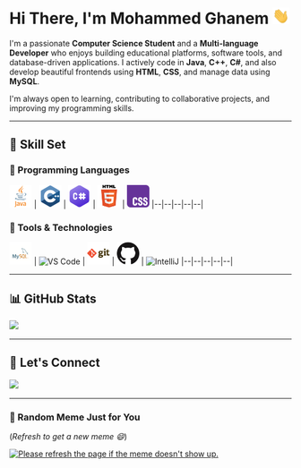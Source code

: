<h1>Hi There, I'm Mohammed Ghanem <img src="https://raw.githubusercontent.com/ABSphreak/ABSphreak/master/gifs/Hi.gif" width="30px"></h1>

I'm a passionate **Computer Science Student** and a **Multi-language Developer** who enjoys building educational platforms, software tools, and database-driven applications. I actively code in **Java**, **C++**, **C#**, and also develop beautiful frontends using **HTML**, **CSS**, and manage data using **MySQL**.

I'm always open to learning, contributing to collaborative projects, and improving my programming skills.

---

## 💪 Skill Set

### 🧠 Programming Languages  
<img title="Java" alt="Java" width="40px" src="https://raw.githubusercontent.com/github/explore/master/topics/java/java.png" /> | 
<img title="C++" alt="C++" width="40px" src="https://raw.githubusercontent.com/github/explore/master/topics/cpp/cpp.png" /> | 
<img title="C#" alt="C#" width="40px" src="https://raw.githubusercontent.com/github/explore/master/topics/csharp/csharp.png" /> | 
<img title="HTML5" alt="HTML" width="40px" src="https://raw.githubusercontent.com/github/explore/master/topics/html/html.png" /> | 
<img title="CSS3" alt="CSS" width="40px" src="https://raw.githubusercontent.com/github/explore/master/topics/css/css.png" />
|--|--|--|--|--|

### 🧰 Tools & Technologies  
<img title="MySQL" alt="MySQL" width="40px" src="https://raw.githubusercontent.com/github/explore/master/topics/mysql/mysql.png" /> | 
<img title="VS Code" alt="VS Code" width="40px" src="https://img.icons8.com/fluent/48/000000/visual-studio-code-2019.png" /> | 
<img title="Git" alt="Git" width="40px" src="https://raw.githubusercontent.com/github/explore/master/topics/git/git.png" /> | 
<img title="GitHub" alt="GitHub" width="40px" src="https://raw.githubusercontent.com/github/explore/master/topics/github/github.png" /> | 
<img title="IntelliJ IDEA" alt="IntelliJ" width="40px" src="https://resources.jetbrains.com/storage/products/company/brand/logos/IntelliJ_IDEA_icon.png" />
|--|--|--|--|--|

---

## 📊 GitHub Stats

<img src="https://github-readme-stats.vercel.app/api?username=mohammedghanem&show_icons=true&theme=tokyonight&include_all_commits=true" />

---

## 🤝 Let's Connect

<a href="https://www.linkedin.com/in/mohammed-ghanem/"><img src="https://cdn2.iconfinder.com/data/icons/social-media-2285/512/1_Linkedin_unofficial_colored_svg-128.png" width="40"></a>  
<!-- أضف روابط إضافية عند الحاجة -->

---

### 🎉 Random Meme Just for You
(*Refresh to get a new meme 😄*)

<a href="https://github.com/techytushar/random-memer"><img src="https://web-production-4cea.up.railway.app/" title="Meme" alt="Please refresh the page if the meme doesn't show up." height="400"></a>

